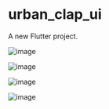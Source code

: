 # urban_clap_ui

A new Flutter project.

![image](https://github.com/user-attachments/assets/d19621ef-73d3-45cb-a428-b8135bdb1d45)


![image](https://github.com/user-attachments/assets/b4307dc1-4a07-437c-9bac-dd82d0448efb)

![image](https://github.com/user-attachments/assets/fde1886e-2762-4c29-bc19-322408d7c57c)

![image](https://github.com/user-attachments/assets/1e140d2f-537b-46a5-b7ee-54ad8f3012ea)



